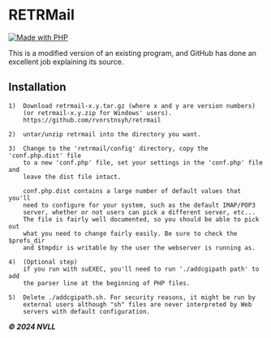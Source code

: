 # RETRMail

[![Made with PHP](https://img.shields.io/badge/php-v7.4.30-blue)](https://www.php.net/releases/7_4_30.php)

This is a modified version of an existing program, and GitHub has done an excellent job explaining its source.

## Installation

    1)  Download retrmail-x.y.tar.gz (where x and y are version numbers)
        (or retrmail-x.y.zip for Windows' users).
        https://github.com/rvnrstnsyh/retrmail

    2)  untar/unzip retrmail into the directory you want.

    3)  Change to the 'retrmail/config' directory, copy the 'conf.php.dist' file
        to a new 'conf.php' file, set your settings in the 'conf.php' file and
        leave the dist file intact.

        conf.php.dist contains a large number of default values that you'll
        need to configure for your system, such as the default IMAP/POP3
        server, whether or not users can pick a different server, etc...
        The file is fairly well documented, so you should be able to pick out
        what you need to change fairly easily. Be sure to check the $prefs_dir
        and $tmpdir is writable by the user the webserver is running as.

    4)  (Optional step)
        if you run with suEXEC, you'll need to run './addcgipath path' to add
        the parser line at the beginning of PHP files.

    5)  Delete ./addcgipath.sh. For security reasons, it might be run by
        external users although "sh" files are never interpreted by Web
        servers with default configuration.

**_© 2024 NVLL_**
